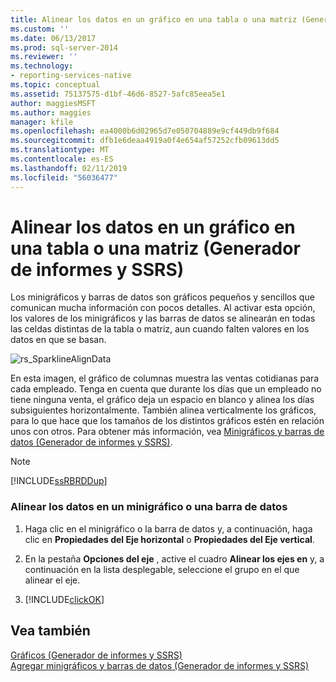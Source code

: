 ```yaml
---
title: Alinear los datos en un gráfico en una tabla o una matriz (Generador de informes y SSRS) | Microsoft Docs
ms.custom: ''
ms.date: 06/13/2017
ms.prod: sql-server-2014
ms.reviewer: ''
ms.technology:
- reporting-services-native
ms.topic: conceptual
ms.assetid: 75137575-d1bf-46d6-8527-5afc85eea5e1
author: maggiesMSFT
ms.author: maggies
manager: kfile
ms.openlocfilehash: ea4000b6d02965d7e050704889e9cf449db9f684
ms.sourcegitcommit: dfb1e6deaa4919a0f4e654af57252cfb09613dd5
ms.translationtype: MT
ms.contentlocale: es-ES
ms.lasthandoff: 02/11/2019
ms.locfileid: "56036477"
---
```

# <a name="align-the-data-in-a-chart-in-a-table-or-matrix-report-builder-and-ssrs"></a>Alinear los datos en un gráfico en una tabla o una matriz (Generador de informes y SSRS)
  Los minigráficos y barras de datos son gráficos pequeños y sencillos que comunican mucha información con pocos detalles. Al activar esta opción, los valores de los minigráficos y las barras de datos se alinearán en todas las celdas distintas de la tabla o matriz, aun cuando falten valores en los datos en que se basan.  
  
 ![rs_SparklineAlignData](../media/rs-sparklinealigndata.gif "rs_SparklineAlignData")  
  
 En esta imagen, el gráfico de columnas muestra las ventas cotidianas para cada empleado. Tenga en cuenta que durante los días que un empleado no tiene ninguna venta, el gráfico deja un espacio en blanco y alinea los días subsiguientes horizontalmente. También alinea verticalmente los gráficos, para lo que hace que los tamaños de los distintos gráficos estén en relación unos con otros. Para obtener más información, vea [Minigráficos y barras de datos &#40;Generador de informes y SSRS&#41;](sparklines-and-data-bars-report-builder-and-ssrs.md).  
  
> [!NOTE]  
>  [!INCLUDE[ssRBRDDup](../../includes/ssrbrddup-md.md)]  
  
### <a name="align-the-data-in-a-sparkline-or-data-bar"></a>Alinear los datos en un minigráfico o una barra de datos  
  
1.  Haga clic en el minigráfico o la barra de datos y, a continuación, haga clic en **Propiedades del Eje horizontal** o **Propiedades del Eje vertical**.  
  
2.  En la pestaña **Opciones del eje** , active el cuadro **Alinear los ejes en** y, a continuación en la lista desplegable, seleccione el grupo en el que alinear el eje.  
  
3.  [!INCLUDE[clickOK](../../includes/clickok-md.md)]  
  
## <a name="see-also"></a>Vea también  
 [Gráficos &#40;Generador de informes y SSRS&#41;](charts-report-builder-and-ssrs.md)   
 [Agregar minigráficos y barras de datos &#40;Generador de informes y SSRS&#41;](add-sparklines-and-data-bars-report-builder-and-ssrs.md)  
  
  
